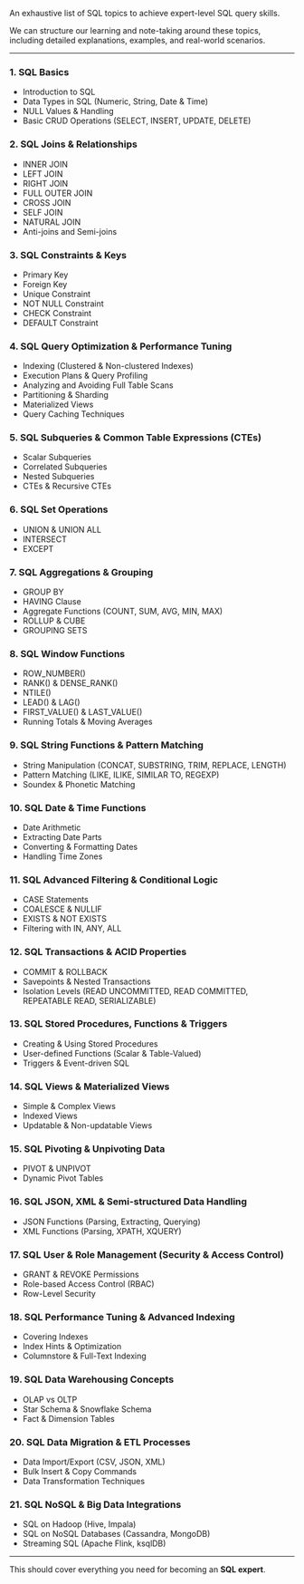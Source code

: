 An exhaustive list of SQL topics to achieve expert-level SQL query skills. 

We can structure our learning and note-taking around these topics, including detailed explanations, examples, and real-world scenarios.

---

### **1. SQL Basics**  
- Introduction to SQL  
- Data Types in SQL (Numeric, String, Date & Time)  
- NULL Values & Handling  
- Basic CRUD Operations (SELECT, INSERT, UPDATE, DELETE)  

### **2. SQL Joins & Relationships**  
- INNER JOIN  
- LEFT JOIN  
- RIGHT JOIN  
- FULL OUTER JOIN  
- CROSS JOIN  
- SELF JOIN  
- NATURAL JOIN  
- Anti-joins and Semi-joins  

### **3. SQL Constraints & Keys**  
- Primary Key  
- Foreign Key  
- Unique Constraint  
- NOT NULL Constraint  
- CHECK Constraint  
- DEFAULT Constraint  

### **4. SQL Query Optimization & Performance Tuning**  
- Indexing (Clustered & Non-clustered Indexes)  
- Execution Plans & Query Profiling  
- Analyzing and Avoiding Full Table Scans  
- Partitioning & Sharding  
- Materialized Views  
- Query Caching Techniques  

### **5. SQL Subqueries & Common Table Expressions (CTEs)**  
- Scalar Subqueries  
- Correlated Subqueries  
- Nested Subqueries  
- CTEs & Recursive CTEs  

### **6. SQL Set Operations**  
- UNION & UNION ALL  
- INTERSECT  
- EXCEPT  

### **7. SQL Aggregations & Grouping**  
- GROUP BY  
- HAVING Clause  
- Aggregate Functions (COUNT, SUM, AVG, MIN, MAX)  
- ROLLUP & CUBE  
- GROUPING SETS  

### **8. SQL Window Functions**  
- ROW_NUMBER()  
- RANK() & DENSE_RANK()  
- NTILE()  
- LEAD() & LAG()  
- FIRST_VALUE() & LAST_VALUE()  
- Running Totals & Moving Averages  

### **9. SQL String Functions & Pattern Matching**  
- String Manipulation (CONCAT, SUBSTRING, TRIM, REPLACE, LENGTH)  
- Pattern Matching (LIKE, ILIKE, SIMILAR TO, REGEXP)  
- Soundex & Phonetic Matching  

### **10. SQL Date & Time Functions**  
- Date Arithmetic  
- Extracting Date Parts  
- Converting & Formatting Dates  
- Handling Time Zones  

### **11. SQL Advanced Filtering & Conditional Logic**  
- CASE Statements  
- COALESCE & NULLIF  
- EXISTS & NOT EXISTS  
- Filtering with IN, ANY, ALL  

### **12. SQL Transactions & ACID Properties**  
- COMMIT & ROLLBACK  
- Savepoints & Nested Transactions  
- Isolation Levels (READ UNCOMMITTED, READ COMMITTED, REPEATABLE READ, SERIALIZABLE)  

### **13. SQL Stored Procedures, Functions & Triggers**  
- Creating & Using Stored Procedures  
- User-defined Functions (Scalar & Table-Valued)  
- Triggers & Event-driven SQL  

### **14. SQL Views & Materialized Views**  
- Simple & Complex Views  
- Indexed Views  
- Updatable & Non-updatable Views  

### **15. SQL Pivoting & Unpivoting Data**  
- PIVOT & UNPIVOT  
- Dynamic Pivot Tables  

### **16. SQL JSON, XML & Semi-structured Data Handling**  
- JSON Functions (Parsing, Extracting, Querying)  
- XML Functions (Parsing, XPATH, XQUERY)  

### **17. SQL User & Role Management (Security & Access Control)**  
- GRANT & REVOKE Permissions  
- Role-based Access Control (RBAC)  
- Row-Level Security  

### **18. SQL Performance Tuning & Advanced Indexing**  
- Covering Indexes  
- Index Hints & Optimization  
- Columnstore & Full-Text Indexing  

### **19. SQL Data Warehousing Concepts**  
- OLAP vs OLTP  
- Star Schema & Snowflake Schema  
- Fact & Dimension Tables  

### **20. SQL Data Migration & ETL Processes**  
- Data Import/Export (CSV, JSON, XML)  
- Bulk Insert & Copy Commands  
- Data Transformation Techniques  

### **21. SQL NoSQL & Big Data Integrations**  
- SQL on Hadoop (Hive, Impala)  
- SQL on NoSQL Databases (Cassandra, MongoDB)  
- Streaming SQL (Apache Flink, ksqlDB)  

---

This should cover everything you need for becoming an **SQL expert**. 
